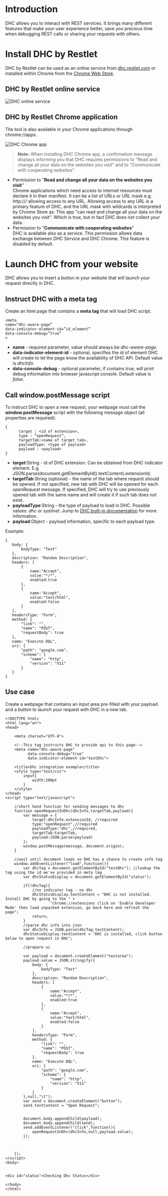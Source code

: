 # Introduction

DHC allows you to interact with REST services. It brings many different features that make your user experience better, save you precious time when debugging REST calls or sharing your requests with others.

# Install DHC by Restlet

DHC by Restlet can be used as an online service from <a href="https://dhc.restlet.com/" target="_blank">dhc.restlet.com</a> or installed within Chrome from the <a href="https://chrome.google.com/webstore/detail/dhc-resthttp-api-client/aejoelaoggembcahagimdiliamlcdmfm" target="_blank">Chrome Web Store</a>.

## DHC by Restlet online service

![DHC online service](images/dhc-online-service.jpg "DHC online service")

## DHC by Restlet Chrome application

The tool is also available in your Chrome applications through chrome://apps.

![DHC Chrome app](images/dhc-chrome-app.jpg "DHC Chrome app")

>**Note:** When installing DHC Chrome app, a confirmation message displays informing you that DHC requires permissions to "Read and change all your data on the websites you visit" and to "Communicate with cooperating websites".
- Permission to "**Read and change all your data on the websites you visit**"  
Chrome applications which need access to internet resources must declare it in their manifest. It can be a list of URLs or URL mask e.g. http://*/* allowing access to any URL. Allowing access to any URL is a primary feature of DHC, and the URL mask with wildcards is interpreted by Chrome Store as: This app "can read and change all your data on the websites you visit". Which is true, but in fact DHC does not collect your data.
- Permission to "**Communicate with cooperating websites**"  
DHC is available also as a service. This permission allows data exchange between DHC Service and DHC Chrome. This feature is disabled by default.

# <a class="anchor" name="try-it-out-with-dhc"></a>Launch DHC from your website

<!--
Note: Process might change due to Google legacy packaged apps policy. Packaged apps are not allowed to inject javascript into third-party pages (that’s what we are doing today with current legacy packaged app) and Google might force us to move to packaged app format.
-->

DHC allows you to insert a button in your website that will launch your request directly in DHC.

## Instruct DHC with a meta tag

Create an html page that contains a **meta tag** that will load DHC script.

<pre class="language-markup"><code class="language-markup">&lt;meta
name=&CloseCurlyDoubleQuote;dhc-aware-page&CloseCurlyDoubleQuote;
data-indicator-element-id=&CloseCurlyDoubleQuote;id_element&CloseCurlyDoubleQuote;
data-console-debug=&CloseCurlyDoubleQuote;true&CloseCurlyDoubleQuote;
&gt;
</code></pre>

- **name** - required parameter, value should always be *dhc-aware-page*.
- **data-indicator-element-id** - optional, specifies the id of element DHC will create to let the page know the availability of DHC API. Default value is *dhcInfo*.
- **data-console-debug** - optional parameter, if contains true, will print debug information into browser javascript console. Default value is *false*.

## Call window.postMessage script

To instruct DHC to open a new request, your webpage must call the **window.postMessage** script with the following message object (all properties are required):

<pre class="language-markup"><code class="language-markup">{
      target : &lt;id of extension&gt;,
      type : &CloseCurlyDoubleQuote;openRequest&CloseCurlyDoubleQuote;,
      targetTab:&lt;name of target tab&gt;,
      payloadType: &lt;type of payload&gt;
      payload : &lt;payload&gt;
}
</code></pre>

- **target**:String - id of DHC extension. Can be obtained from DHC indicator element. E.g.
JSON.parse(document.getElementById(<id of  indicator element>).textContent).extensionId;
- **targetTab**:String (optional) - the name of the tab where request should be opened. If not specified, new tab with DHC will be opened for each *openRequest* message. If specified, DHC will try to use previously opened tab with the same  name and will create it if such tab does not exist.
- **payloadType**:String - the type of payload to load in DHC. Possible values: *dhc* or *systinet*. Jump to [DHC built-in documentation](/technical-resources/dhc/guide/perform-requests/expressions/built-in-methods "DHC built-in documentation") for more information.
- **payload**:Object - payload information, specific to each payload type.

Example:

<pre class="language-markup"><code class="language-markup">{
   body: {
       bodyType: "Text"
   },
   description: "Random Description",
   headers: [
       {
           name:"Accept",
           value:"*/*",
           enabled:true
       },
       {
           name:"Accept",
           value:"text/html",
           enabled:false
       }
   ],
   headersType: "Form",
   method: {
       "link": "",
       "name": "POST",
       "requestBody": true
   },
   name: "Execute DQL",
   uri: {
       "path": "google.com",
       "scheme": {
           "name": "http",
           "version": "V11"
       }
   }
}
</code></pre>

## Use case

Create a webpage that contains an input area pre-filled with your payload and a button to launch your request with DHC in a new tab.

<pre class="language-markup"><code class="language-markup">&lt;!DOCTYPE html&gt;
&lt;html lang=&quot;en&quot;&gt;
&lt;head&gt;

    &lt;meta charset=&quot;UTF-8&quot;&gt;

    &lt;!--This tag instructs DHC to provide api to this page--&gt;
    &lt;meta name=&quot;dhc-aware-page&quot;
          data-console-debug=&quot;true&quot;
          data-indicator-element-id=&quot;testDhc&quot;&gt;

    &lt;title&gt;Dhc integration example&lt;/title&gt;
    &lt;style type=&quot;text/css&quot;&gt;
        input{
            width:200pt
        }
    &lt;/style&gt;
&lt;/head&gt;
&lt;script type=&quot;text/javascript&quot;&gt;

    //short hand function for sending messages to dhc
    function openRequestInDhc(dhcInfo,targetTab,payload){
        var message = {
            target:dhcInfo.extensionId, //required
            type:&quot;openRequest&quot;,//required
            payloadType:&quot;dhc&quot;,//required,
            targetTab:targetTab,
            payload:JSON.parse(payload)
        };
        window.postMessage(message, document.origin);
    }

    //wait until document loads so DHC has a chance to create info tag
    window.addEventListener(&quot;load&quot;,function(){
        var dhcTag = document.getElementById(&quot;testDhc&quot;); //lookup the tag using the id we&apos;ve provided in meta tag
        var dhcStatusDisplay = document.getElementById(&quot;status&quot;);

        if(!dhcTag){
            //no indicator tag - no dhc
            dhcStatusDisplay.textContent = &quot;DHC is not installed. Install DHC by going to the &quot; +
                    &quot;chrome://extensions click on &apos;Enable Developer Mode&apos; then load unpacked extension, go back here and refresh the page&quot;;
            return;
        }
        //parse dhc info into json
        var dhcInfo = JSON.parse(dhcTag.textContent);
        dhcStatusDisplay.textContent = &quot;DHC is installed, click button below to open request in DHC&quot;;

        //prepare ui

        var payload = document.createElement(&quot;textarea&quot;);
        payload.value = JSON.stringify({
            body: {
                bodyType: &quot;Text&quot;
            },
            description: &quot;Random Description&quot;,
            headers: [
                {
                    name:&quot;Accept&quot;,
                    value:&quot;*/*&quot;,
                    enabled:true
                },
                {
                    name:&quot;Accept&quot;,
                    value:&quot;text/html&quot;,
                    enabled:false
                }
            ],
            headersType: &quot;Form&quot;,
            method: {
                &quot;link&quot;: &quot;&quot;,
                &quot;name&quot;: &quot;POST&quot;,
                &quot;requestBody&quot;: true
            },
            name: &quot;Execute DQL&quot;,
            uri: {
                &quot;path&quot;: &quot;google.com&quot;,
                &quot;scheme&quot;: {
                    &quot;name&quot;: &quot;http&quot;,
                    &quot;version&quot;: &quot;V11&quot;
                }
            }
        },null,&quot;\t&quot;);
        var send = document.createElement(&quot;button&quot;);
        send.textContent = &quot;Open Request&quot;;


        document.body.appendChild(payload);
        document.body.appendChild(send);
        send.addEventListener(&quot;click&quot;,function(){
            openRequestInDhc(dhcInfo,null,payload.value);
        });



    });
&lt;/script&gt;
&lt;body&gt;


&lt;div id=&quot;status&quot;&gt;Checking Dhc Status&lt;/div&gt;

&lt;/body&gt;
&lt;/html&gt;
</code></pre>
